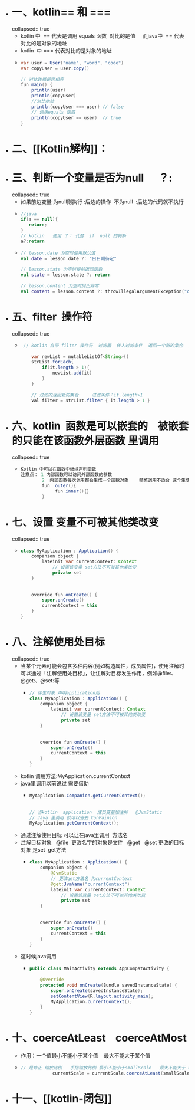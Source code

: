 - # 一、kotlin== 和 ===
  collapsed:: true
	- kotlin 中  == 代表是调用 equals 函数  对比的是值     而java中  == 代表对比的是对象的地址
	- kotlin  中 === 代表对比的是对象的地址
	- ```java
	  var user = User("name", "word", "code")
	  var copyUser = user.copy()
	   
	  // 对比数据是否相等
	  fun main() {
	      println(user)
	      println(copyUser)
	      //对比地址   
	      println(copyUser === user) // false
	      // 调用equals 函数
	      println(copyUser == user)  // true
	  }
	  ```
- # 二、[[Kotlin解构]]：
- # 三、判断一个变量是否为null      ？:
  collapsed:: true
	- 如果前边变量 为null则执行 :后边的操作  不为null  :后边的代码就不执行
	- ```java
	  //java
	  if(a == null){
	     return;
	  }
	  // kotlin   使用 ？： 代替  if  null 的判断
	  a?:return
	  ```
	- ```kotlin
	  // lesson.date 为空时使用默认值
	  val date = lesson.date ?: "日日期待定"
	   
	  // lesson.state 为空时提前返回函数
	  val state = lesson.state ?: return
	   
	  // lesson.content 为空时抛出异常
	  val content = lesson.content ?: throwIllegalArgumentException("content expected")
	  ```
- # 五、filter  操作符
  collapsed:: true
	- ```java
	   // kotlin 自带 filter 操作符  过滤器  传入过滤条件  返回一个新的集合  简化遍历集合添加过滤条件的过程
	   
	      var newList = mutableListOf<String>()
	      strList.forEach{
	          if(it.length > 1){
	              newList.add(it)
	          }
	      }
	   
	      // 过滤的返回新的集合     过滤条件：it.length>1
	      val filter = strList.filter { it.length > 1 }
	  ```
- # 六、kotlin  函数是可以嵌套的    被嵌套的只能在该函数外层函数 里调用
  collapsed:: true
	- ```java
	  Kotlin 中可以在函数中继续声明函数
	  注意点： 1 内部函数可以访问外部函数的参数
	          2  内部函数每次调用都会生成一个函数对象    频繁调用不适合 这个生成方式  影响性能
	          fun  outer(){
	               fun inner(){}
	          }
	  ```
- # 七、设置 变量不可被其他类改变
  collapsed:: true
	- ```java
	  class MyApplication : Application() {
	      companion object {
	          lateinit var currentContext: Context
	              // 设置该变量 set方法不可被其他类改变
	              private set
	      }
	   
	   
	      override fun onCreate() {
	          super.onCreate()
	          currentContext = this
	      }
	  }
	  ```
- # 八、注解使用处目标
  collapsed:: true
	- 当某个元素可能会包含多种内容(例如构造属性，成员属性)，使用注解时可以通过「注解使用处目标」，让注解对目标发生作用，例如@file:、@get:、@set:等
		- ```java
		  // 伴生对象 声明application后
		  class MyApplication : Application() {
		      companion object {
		          lateinit var currentContext: Context
		              // 设置该变量 set方法不可被其他类改变
		              private set
		      }
		   
		   
		      override fun onCreate() {
		          super.onCreate()
		          currentContext = this
		      }
		  }
		  ```
	- kotlin 调用方法:MyApplication.currentContext
	- java里调用以前说过 需要借助
		- ```java
		  MyApplication.Companion.getCurrentContext();
		   
		   
		  // 当kotlin  application  成员变量加注解   @JvmStatic  
		  // Java 里调用 就可以省去 ConPainion
		  MyApplication.getCurrentContext();
		  ```
	- 通过注解使用目标 可以让在java里调用  方法名
	- 注解目标对象   @file  更改名字的对象是文件   @get   @set 更改的目标对象 是set  get方法
		- ```java
		  class MyApplication : Application() {
		      companion object {
		          @JvmStatic
		          // 更改get方法名 为currentContext
		          @get:JvmName("currentContext")
		          lateinit var currentContext: Context
		              // 设置该变量 set方法不可被其他类改变
		              private set
		      }
		   
		   
		      override fun onCreate() {
		          super.onCreate()
		          currentContext = this
		      }
		  }
		  ```
	- 这时候java调用
		- ```java
		  public class MainActivity extends AppCompatActivity {
		   
		      @Override
		      protected void onCreate(Bundle savedInstanceState) {
		          super.onCreate(savedInstanceState);
		          setContentView(R.layout.activity_main);
		          MyApplication.currentContext();
		      }
		  }
		  ```
- # 十、coerceAtLeast    coerceAtMost
	- 作用：一个值最小不能小于某个值    最大不能大于某个值
	- ```java
	  // 是修正 缩放比例   手指缩放比例 最小不能小于smallScale   最大不能大于 bigScale
	              currentScale = currentScale.coerceAtLeast(smallScale).coerceAtMost(bigScale)
	  ```
- # 十一、[[kotlin-闭包]]